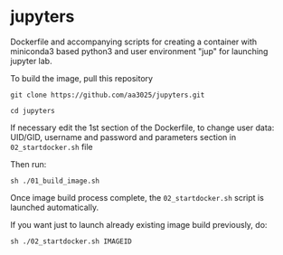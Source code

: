 # jupyters

Dockerfile and accompanying scripts for creating a container with miniconda3 based python3 and user environment "jup" for launching jupyter lab.

To build the image, pull this repository

`git clone https://github.com/aa3025/jupyters.git`

`cd jupyters`

If necessary edit the 1st section of the Dockerfile, to change user data: UID/GID, username and password and parameters section in `02_startdocker.sh` file

Then run:

`sh ./01_build_image.sh`

Once image build process complete, the `02_startdocker.sh` script is launched automatically.

If you want just to launch already existing image build previously, do:

`sh ./02_startdocker.sh IMAGEID`
